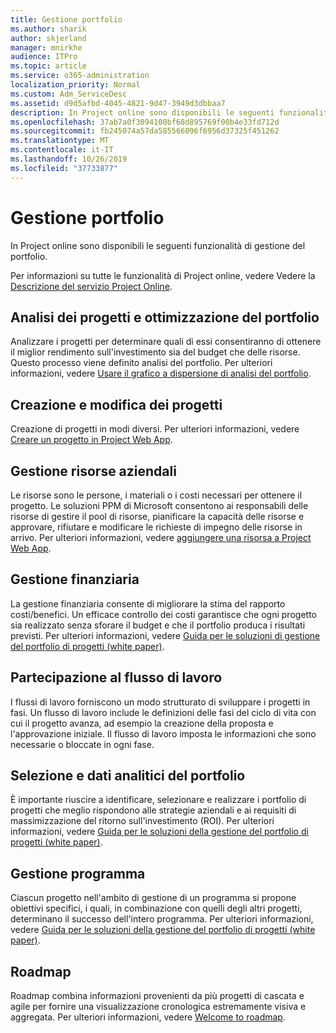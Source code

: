 ```yaml
---
title: Gestione portfolio
ms.author: sharik
author: skjerland
manager: mnirkhe
audience: ITPro
ms.topic: article
ms.service: o365-administration
localization_priority: Normal
ms.custom: Adm_ServiceDesc
ms.assetid: d9d5afbd-4045-4821-9d47-3949d3dbbaa7
description: In Project online sono disponibili le seguenti funzionalità di gestione del portfolio.
ms.openlocfilehash: 37ab7a0f3094100bf68d895769f00b4e33fd712d
ms.sourcegitcommit: fb245074a57da585566096f6956d37325f451262
ms.translationtype: MT
ms.contentlocale: it-IT
ms.lasthandoff: 10/26/2019
ms.locfileid: "37733877"
---
```

# <a name="portfolio-management"></a>Gestione portfolio

In Project online sono disponibili le seguenti funzionalità di gestione del portfolio.
  
Per informazioni su tutte le funzionalità di Project online, vedere Vedere la [Descrizione del servizio Project Online](project-online-service-description.md).
  
## <a name="analyze-projects-and-optimize-portfolio"></a>Analisi dei progetti e ottimizzazione del portfolio

Analizzare i progetti per determinare quali di essi consentiranno di ottenere il miglior rendimento sull'investimento sia del budget che delle risorse. Questo processo viene definito analisi del portfolio. Per ulteriori informazioni, vedere [Usare il grafico a dispersione di analisi del portfolio](https://go.microsoft.com/fwlink/?LinkID=823665&amp;clcid=0x409).
  
## <a name="create-and-edit-projects"></a>Creazione e modifica dei progetti

Creazione di progetti in modi diversi. Per ulteriori informazioni, vedere [Creare un progetto in Project Web App](https://go.microsoft.com/fwlink/?LinkID=746895&amp;clcid=0x409).
  
## <a name="enterprise-resource-management"></a>Gestione risorse aziendali

Le risorse sono le persone, i materiali o i costi necessari per ottenere il progetto. Le soluzioni PPM di Microsoft consentono ai responsabili delle risorse di gestire il pool di risorse, pianificare la capacità delle risorse e approvare, rifiutare e modificare le richieste di impegno delle risorse in arrivo. Per ulteriori informazioni, vedere [aggiungere una risorsa a Project Web App](https://go.microsoft.com/fwlink/p/?LinkId=271320).
  
## <a name="financial-management"></a>Gestione finanziaria

La gestione finanziaria consente di migliorare la stima del rapporto costi/benefici. Un efficace controllo dei costi garantisce che ogni progetto sia realizzato senza sforare il budget e che il portfolio produca i risultati previsti. Per ulteriori informazioni, vedere [Guida per le soluzioni di gestione del portfolio di progetti (white paper)](https://go.microsoft.com/fwlink/p/?LinkId=402633).
  
## <a name="participate-in-workflow"></a>Partecipazione al flusso di lavoro

I flussi di lavoro forniscono un modo strutturato di sviluppare i progetti in fasi. Un flusso di lavoro include le definizioni delle fasi del ciclo di vita con cui il progetto avanza, ad esempio la creazione della proposta e l'approvazione iniziale. Il flusso di lavoro imposta le informazioni che sono necessarie o bloccate in ogni fase.
  
## <a name="portfolio-analytics-and-selection"></a>Selezione e dati analitici del portfolio

È importante riuscire a identificare, selezionare e realizzare i portfolio di progetti che meglio rispondono alle strategie aziendali e ai requisiti di massimizzazione del ritorno sull'investimento (ROI). Per ulteriori informazioni, vedere [Guida per le soluzioni della gestione del portfolio di progetti (white paper)](https://go.microsoft.com/fwlink/p/?LinkId=402633).
  
## <a name="program-management"></a>Gestione programma

Ciascun progetto nell'ambito di gestione di un programma si propone obiettivi specifici, i quali, in combinazione con quelli degli altri progetti, determinano il successo dell'intero programma. Per ulteriori informazioni, vedere [Guida per le soluzioni della gestione del portfolio di progetti (white paper)](https://go.microsoft.com/fwlink/p/?LinkId=402633).
  
## <a name="roadmap"></a>Roadmap

Roadmap combina informazioni provenienti da più progetti di cascata e agile per fornire una visualizzazione cronologica estremamente visiva e aggregata. Per ulteriori informazioni, vedere [Welcome to roadmap](https://support.office.com/article/video-welcome-to-roadmap-57764149-51b8-468f-a50d-9ea6a4fd835a).


